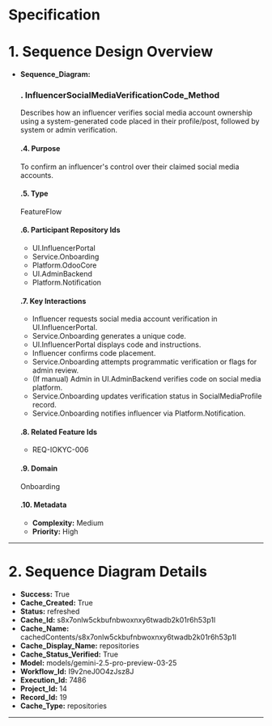 # Specification

# 1. Sequence Design Overview

- **Sequence_Diagram:**
  ### . InfluencerSocialMediaVerificationCode_Method
  Describes how an influencer verifies social media account ownership using a system-generated code placed in their profile/post, followed by system or admin verification.

  #### .4. Purpose
  To confirm an influencer's control over their claimed social media accounts.

  #### .5. Type
  FeatureFlow

  #### .6. Participant Repository Ids
  
  - UI.InfluencerPortal
  - Service.Onboarding
  - Platform.OdooCore
  - UI.AdminBackend
  - Platform.Notification
  
  #### .7. Key Interactions
  
  - Influencer requests social media account verification in UI.InfluencerPortal.
  - Service.Onboarding generates a unique code.
  - UI.InfluencerPortal displays code and instructions.
  - Influencer confirms code placement.
  - Service.Onboarding attempts programmatic verification or flags for admin review.
  - (If manual) Admin in UI.AdminBackend verifies code on social media platform.
  - Service.Onboarding updates verification status in SocialMediaProfile record.
  - Service.Onboarding notifies influencer via Platform.Notification.
  
  #### .8. Related Feature Ids
  
  - REQ-IOKYC-006
  
  #### .9. Domain
  Onboarding

  #### .10. Metadata
  
  - **Complexity:** Medium
  - **Priority:** High
  


---

# 2. Sequence Diagram Details

- **Success:** True
- **Cache_Created:** True
- **Status:** refreshed
- **Cache_Id:** s8x7onlw5ckbufnbwoxnxy6twadb2k01r6h53p1l
- **Cache_Name:** cachedContents/s8x7onlw5ckbufnbwoxnxy6twadb2k01r6h53p1l
- **Cache_Display_Name:** repositories
- **Cache_Status_Verified:** True
- **Model:** models/gemini-2.5-pro-preview-03-25
- **Workflow_Id:** I9v2neJ0O4zJsz8J
- **Execution_Id:** 7486
- **Project_Id:** 14
- **Record_Id:** 19
- **Cache_Type:** repositories


---

